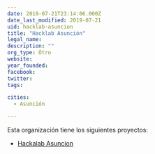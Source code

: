 ```yaml
---
date: 2019-07-21T23:14:06.000Z
date_last_modified: 2019-07-21
uid: hacklab-asuncion
title: "Hacklab Asunción"
legal_name: 
description: ""
org_type: Otro
website: 
year_founded: 
facebook: 
twitter: 
tags:

cities: 
  - Asunción

---
```


Esta organización tiene los siguientes proyectos:

- [Hackalab Asuncion](/i/hackalab-asuncion.html)
